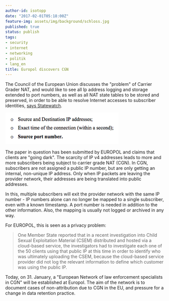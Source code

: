 ```yaml
---
author-id: isotopp
date: "2017-02-01T05:18:00Z"
feature-img: assets/img/background/schloss.jpg
published: true
status: publish
tags:
- security
- internet
- networking
- politik
- lang_en
title: Europol discovers CGN
---
```

The Council of the European Union discusses the "problem" of Carrier Grader
NAT, and would like to see all Ip address logging and storage extended to
port numbers, as well as all NAT state tables to be stored and preserved, in
order to be able to resolve Internet accesses to subscriber identities,
[says Statewatch](http://www.statewatch.org/news/2017/jan/eu-europol-cgn-tech-going-dark-data-retention-note-5127-17.pdf).

![](/uploads/2017/01/Screen-Shot-2017-01-31-at-21.00.17.png)

The paper in question has been submitted by EUROPOL and claims that clients
are "going dark". The scarcity of IP v4 addresses leads to more and more
subscribers being subject to carrier grade NAT (CGN). In CGN, subscribers
are not assigned a public IP number, but are only getting an internal,
non-unique IP address. Only when IP packets are leaving the provider
network, their addresses are being translated into public addresses. 

In this, multiple subscribers will exit the provider network with the same
IP number - IP numbers alone can no longer be mapped to a single subscriber,
even with a known timestamp. A port number is needed in addition to the
other information. Also, the mapping is usually not logged or archived in
any way.

For EUROPOL, this is seen as a privacy problem:

> One Member State reported that in a recent investigation into Child Sexual
> Exploitation Material (CSEM) distributed and hosted via a cloud-based
> service, the investigators had to investigate each one of the 50 clients
> using that public IP at this time in order to identify who was ultimately
> uploading the CSEM, because the cloud-based service provider did not log
> the relevant information to define which customer was using the public IP.

Today, on 31. January, a "European Network of law enforcement specialists in
CGN" will be established at Europol. The aim of the network is to document
cases of non-attribution due to CGN in the EU, and pressure for a change in
data retention practice.
